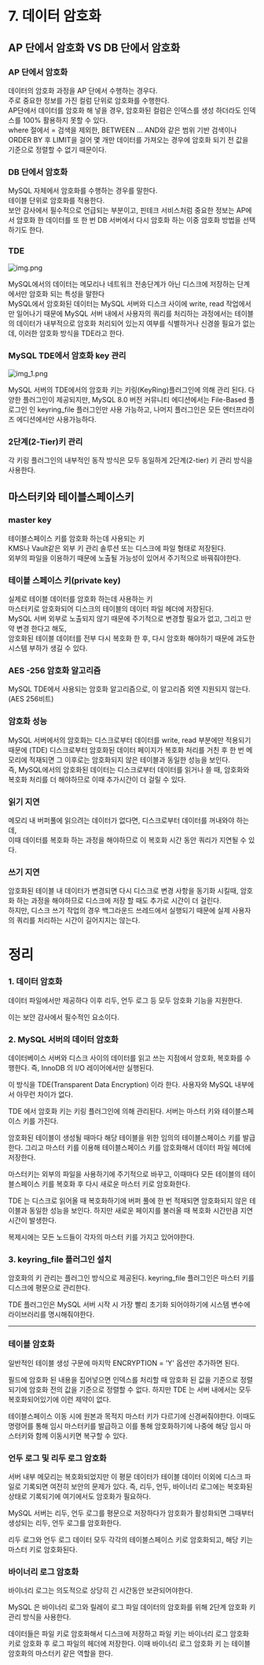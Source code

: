 # 7. 데이터 암호화
## AP 단에서 암호화 VS DB 단에서 암호화
### AP 단에서 암호화
데이터의 암호화 과정을 AP 단에서 수행하는 경우다. <br>주로 중요한 정보를 가진 컬럼 단위로 암호화를 수행한다.<br>AP단에서 데이터를 암호화 해 넣을 경우, 암호화된 컬럼은 인덱스를 생성 하더라도 인덱스를 100% 활용하지 못할 수 있다. <br>where 절에서 = 검색을 제외한, BETWEEN ... AND와 같은 범위 기반 검색이나 ORDER BY 후 LIMIT을 걸어 몇 개만 데이터를 가져오는 경우에 암호화 되기 전 값을 기준으로 정렬할 수 없기 때문이다.<br>
### DB 단에서 암호화
MySQL 자체에서 암호화를 수행하는 경우를 말한다.<br> 테이블 단위로 암호화를 적용한다. <br> 보안 감사에서 필수적으로 언급되는 부분이고, 핀테크 서비스처럼 중요한 정보는 AP에서 암호화 한 데이터를 또 한 번 DB 서버에서 다시 암호화 하는 이중 암호화 방법을 선택하기도 한다.

### TDE
![img.png](img/ch7-1.png)

MySQL에서의 데이터는 메모리나 네트워크 전송단계가 아닌 디스크에 저장하는 단계에서만 암호화 되는 특성을 말한다<br>MySQL에서 암호화된 데이터는 MySQL 서버와 디스크 사이에 write, read 작업에서만 일어나기 때문에 MySQL 서버 내에서 사용자의 쿼리를 처리하는 과정에서는 테이블의 데이터가 내부적으로 암호화 처리되어 있는지 여부를 식별하거나 신경쓸 필요가 없는데, 이러한 암호화 방식을 TDE라고 한다.

### MySQL TDE에서 암호화 key 관리
![img_1.png](img/ch7-2.png)

MySQL 서버의 TDE에서의 암호화 키는 키링(KeyRing)플러그인에 의해 관리 된다.
다양한 플러그인이 제공되지만, MySQL 8.0 버전 커뮤니티 에디션에서는 File-Based 플로그인 인 keyring_file 플러그인만 사용 가능하고, 나머지 플러그인은 모든 엔터프라이즈 에디션에서만 사용가능하다.

### 2단계(2-Tier)키 관리
각 키링 플러그인의 내부적인 동작 방식은 모두 동일하게 2단계(2-tier) 키 관리 방식을 사용한다.

## 마스터키와 테이블스페이스키
### master key
테이블스페이스 키를 암호화 하는데 사용되는 키<br>KMS나 Vault같은 외부 키 관리 솔루션 또는 디스크에 파일 형태로 저장된다.<br>외부의 파일을 이용하기 때문에 노출될 가능성이 있어서 주기적으로 바꿔줘야한다.

### 테이블 스페이스 키(private key)
실제로 테이블 데이터를 암호화 하는데 사용하는 키<br> 마스터키로 암호화되어 디스크의 테이블의 데이터 파일 헤더에 저장된다.<br> MySQL 서버 외부로 노출되지 않기 때문에 주기적으로 변경할 필요가 없고, 그리고 만약 변경 한다고 해도,<br> 암호화된 테이블 데이터를 전부 다시 복호화 한 후, 다시 암호화 해야하기 때문에 과도한 시스템 부하가 생길 수 있다.

### AES -256 암호화 알고리즘
MySQL TDE에서 사용되는 암호화 알고리즘으로, 이 알고리즘 외엔 지원되지 않는다.(AES 256비트)

### 암호화 성능
MySQL 서버에서의 암호화는 디스크로부터 데이터를 write, read 부분에만 적용되기 때문에 (TDE) 디스크로부터 암호화된 데이터 페이지가 복호화 처리를 거친 후 한 번 메모리에 적재되면 그 이후로는 암호화되지 않은 테이블과 동일한 성능을 보인다.<br>
즉, MySQL에서의 암호화된 데이터는 디스크로부터 데이터를 읽거나 쓸 때, 암호화와 복호화 처리를 더 해야하므로 이때 추가시간이 더 걸릴 수 있다.

### 읽기 지연
메모리 내 버퍼풀에 읽으려는 데이터가 없다면, 디스크로부터 데이터를 꺼내와야 하는데,<br> 이때 데이터를 복호화 하는 과정을 해야하므로 이 복호화 시간 동안 쿼리가 지연될 수 있다.
### 쓰기 지연
암호화된 테이블 내 데이터가 변경되면 다시 디스크로 변경 사항을 동기화 시킬때, 암호화 하는 과정을 해야하므로 디스크에 저장 할 때도 추가로 시간이 더 걸린다.<br> 하지만, 디스크 쓰기 작업의 경우 백그라운드 쓰레드에서 실행되기 때문에 실제 사용자의 쿼리를 처리하는 시간이 길어지지는 않는다.

# 정리
### 1. 데이터 암호화
데이터 파일에서만 제공하다 이후 리두, 언두 로그 등 모두 암호화 기능을 지원한다.

이는 보안 감사에서 필수적인 요소이다.

### 2. MySQL 서버의 데이터 암호화
데이터베이스 서버와 디스크 사이의 데이터를 읽고 쓰는 지점에서 암호화, 복호화를 수행한다. 즉, InnoDB 의 I/O 레이어에서만 실행된다.

이 방식을 TDE(Transparent Data Encryption) 이라 한다. 사용자와 MySQL 내부에서 아무런 차이가 없다.

TDE 에서 암호화 키는 키링 플러그인에 의해 관리된다. 서버는 마스터 키와 테이블스페이스 키를 가진다.

암호화된 테이블이 생성될 때마다 해당 테이블을 위한 임의의 테이블스페이스 키를 발급한다. 그리고 마스터 키를 이용해 테이블스페이스 키를 암호화해서 데이터 파일 헤더에 저장한다.

마스터키는 외부의 파일을 사용하기에 주기적으로 바꾸고, 이때마다 모든 테이블의 테이블스페이스 키를 복호화 후 다시 새로운 마스터 키로 암호화한다.

TDE 는 디스크로 읽어올 때 복호화하기에 버퍼 풀에 한 번 적재되면 암호화되지 않은 테이블과 동일한 성능을 보인다. 하지만 새로운 페이지를 불러올 때 복호화 시간만큼 지연 시간이 발생한다.

복제시에는 모든 노드들이 각자의 마스터 키를 가지고 있어야한다.

### 3.  keyring_file 플러그인 설치
암호화의 키 관리는 플러그인 방식으로 제공된다. keyring_file 플러그인은 마스터 키를 디스크에 평문으로 관리한다.

TDE 플러그인은 MySQL 서버 시작 시 가장 빨리 초기화 되어야하기에 시스템 변수에 라이브러리를 명시해줘야한다.
<hr>

### 테이블 암호화
일반적인 테이블 생성 구문에 마지막 ENCRYPTION = 'Y' 옵션만 추가하면 된다.

필드에 암호화 된 내용을 집어넣으면 인덱스를 처리할 때 암호화 된 값을 기준으로 정렬되기에 암호화 전의 값을 기준으로 정렬할 수 없다. 하지만 TDE 는 서버 내에서는 모두 복호화되어있기에 이런 제약이 없다.

테이블스페이스 이동 시에 원본과 목적지 마스터 키가 다르기에 신경써줘야한다. 이때도 명령어를 통해 임시 마스터키를 발급하고 이를 통해 암호화하기에 나중에 해당 임시 마스터키와 함께 이동시키면 복구할 수 있다.

### 언두 로그 및 리두 로그 암호화
서버 내부 메모리는 복호화되었지만 이 평문 데이터가 테이블 데이터 이외에 디스크 파일로 기록되면 여전히 보안의 문제가 있다. 즉, 리두, 언두, 바이너리 로그에는 복호화된 상태로 기록되기에 여기에서도 암호화가 필요하다.

MySQL 서버는 리두, 언두 로그를 평문으로 저장하다가 암호화가 활성화되면 그때부터 생성되는 리두, 언두 로그를 암호화한다.

리두 로그와 언두 로그 데이터 모두 각각의 테이블스페이스 키로 암호화되고, 해당 키는 마스터 키로 암호화된다.

### 바이너리 로그 암호화
바이너리 로그는 의도적으로 상당히 긴 시간동안 보관되어야한다.

MySQL 은 바이너리 로그와 릴레이 로그 파일 데이터의 암호화를 위해 2단계 암호화 키 관리 방식을 사용한다.

데이터들은 파일 키로 암호화해서 디스크에 저장하고 파일 키는 바이너리 로그 암호화 키로 암호화 후 로그 파일의 헤더에 저장한다. 이때 바이너리 로그 암호화 키 는 테이블 암호화의 마스터키 같은 역할을 한다.

